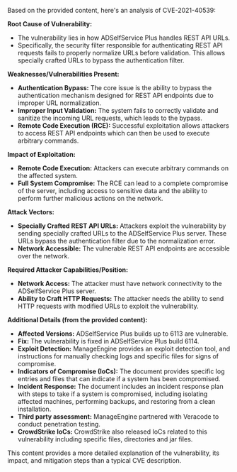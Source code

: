 Based on the provided content, here's an analysis of CVE-2021-40539:

**Root Cause of Vulnerability:**

*   The vulnerability lies in how ADSelfService Plus handles REST API URLs.
*   Specifically, the security filter responsible for authenticating REST API requests fails to properly normalize URLs before validation. This allows specially crafted URLs to bypass the authentication filter.

**Weaknesses/Vulnerabilities Present:**

*   **Authentication Bypass:** The core issue is the ability to bypass the authentication mechanism designed for REST API endpoints due to improper URL normalization.
*   **Improper Input Validation:** The system fails to correctly validate and sanitize the incoming URL requests, which leads to the bypass.
*   **Remote Code Execution (RCE):** Successful exploitation allows attackers to access REST API endpoints which can then be used to execute arbitrary commands.

**Impact of Exploitation:**

*   **Remote Code Execution:** Attackers can execute arbitrary commands on the affected system.
*   **Full System Compromise:** The RCE can lead to a complete compromise of the server, including access to sensitive data and the ability to perform further malicious actions on the network.

**Attack Vectors:**

*   **Specially Crafted REST API URLs:** Attackers exploit the vulnerability by sending specially crafted URLs to the ADSelfService Plus server. These URLs bypass the authentication filter due to the normalization error.
*   **Network Accessible:** The vulnerable REST API endpoints are accessible over the network.

**Required Attacker Capabilities/Position:**

*   **Network Access:** The attacker must have network connectivity to the ADSelfService Plus server.
*   **Ability to Craft HTTP Requests:** The attacker needs the ability to send HTTP requests with modified URLs to exploit the vulnerability.

**Additional Details (from the provided content):**

*   **Affected Versions:** ADSelfService Plus builds up to 6113 are vulnerable.
*   **Fix:** The vulnerability is fixed in ADSelfService Plus build 6114.
*   **Exploit Detection:** ManageEngine provides an exploit detection tool, and instructions for manually checking logs and specific files for signs of compromise.
*   **Indicators of Compromise (IoCs):** The document provides specific log entries and files that can indicate if a system has been compromised.
*   **Incident Response:** The document includes an incident response plan with steps to take if a system is compromised, including isolating affected machines, performing backups, and restoring from a clean installation.
*   **Third party assessment:** ManageEngine partnered with Veracode to conduct penetration testing.
*   **CrowdStrike IoCs:** CrowdStrike also released IoCs related to this vulnerability including specific files, directories and jar files.

This content provides a more detailed explanation of the vulnerability, its impact, and mitigation steps than a typical CVE description.